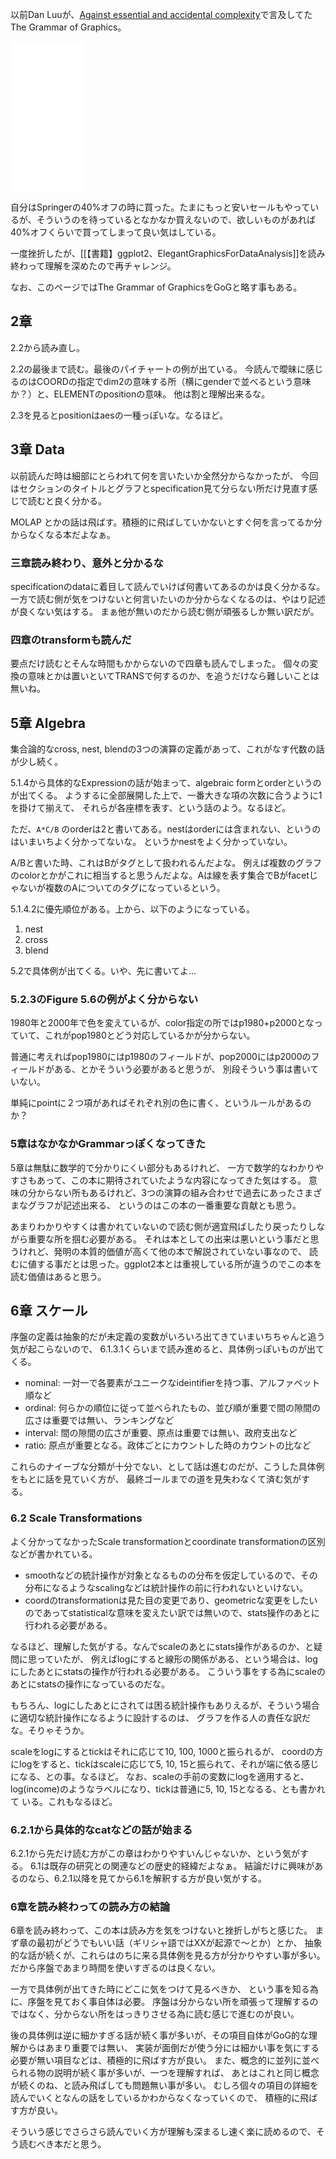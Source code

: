 以前Dan Luuが、[Against essential and accidental complexity](https://danluu.com/essential-complexity/)で言及してたThe Grammar of Graphics。

<iframe style="width:120px;height:240px;" marginwidth="0" marginheight="0" scrolling="no" frameborder="0" src="//rcm-fe.amazon-adsystem.com/e/cm?lt1=_blank&bc1=000000&IS2=1&bg1=FFFFFF&fc1=000000&lc1=0000FF&t=karino203-22&language=ja_JP&o=9&p=8&l=as4&m=amazon&f=ifr&ref=as_ss_li_til&asins=B00HWUVHXK&linkId=0e7b53a6005ea66f8e781a7f8376e0e3"></iframe>

自分はSpringerの40%オフの時に買った。たまにもっと安いセールもやっているが、そういうのを待っているとなかなか買えないので、欲しいものがあれば40%オフくらいで買ってしまって良い気はしている。

一度挫折したが、[[【書籍】ggplot2、ElegantGraphicsForDataAnalysis]]を読み終わって理解を深めたので再チャレンジ。

なお、このページではThe Grammar of GraphicsをGoGと略す事もある。

## 2章

2.2から読み直し。

2.2の最後まで読む。最後のパイチャートの例が出ている。
今読んで曖昧に感じるのはCOORDの指定でdim2の意味する所（横にgenderで並べるという意味か？）と、ELEMENTのpositionの意味。
他は割と理解出来るな。

2.3を見るとpositionはaesの一種っぽいな。なるほど。

## 3章 Data

以前読んだ時は細部にとらわれて何を言いたいか全然分からなかったが、
今回はセクションのタイトルとグラフとspecification見て分らない所だけ見直す感じで読むと良く分かる。

MOLAP とかの話は飛ばす。積極的に飛ばしていかないとすぐ何を言ってるか分からなくなる本だよなぁ。

### 三章読み終わり、意外と分かるな

specificationのdataに着目して読んでいけば何書いてあるのかは良く分かるな。
一方で読む側が気をつけないと何言いたいのか分からなくなるのは、やはり記述が良くない気はする。
まぁ他が無いのだから読む側が頑張るしか無い訳だが。

### 四章のtransformも読んだ

要点だけ読むとそんな時間もかからないので四章も読んでしまった。
個々の変換の意味とかは置いといてTRANSで何するのか、を追うだけなら難しいことは無いね。

## 5章 Algebra

集合論的なcross, nest, blendの3つの演算の定義があって、これがなす代数の話が少し続く。

5.1.4から具体的なExpressionの話が始まって、algebraic formとorderというのが出てくる。
ようするに全部展開した上で、一番大きな項の次数に合うように1を掛けて揃えて、
それらが各座標を表す、という話のよう。なるほど。

ただ、`A*C/B` のorderは2と書いてある。nestはorderには含まれない、というのはいまいちよく分かってないな。
というかnestをよく分かっていない。

A/Bと書いた時、これはBがタグとして扱われるんだよな。
例えば複数のグラフのcolorとかがこれに相当すると思うんだよな。Aは線を表す集合でBがfacetじゃないが複数のAについてのタグになっているという。

5.1.4.2に優先順位がある。上から、以下のようになっている。

1. nest
2. cross
3. blend

5.2で具体例が出てくる。いや、先に書いてよ…

### 5.2.3のFigure 5.6の例がよく分からない

1980年と2000年で色を変えているが、color指定の所ではp1980+p2000となっていて、これがpop1980とどう対応しているかが分からない。

普通に考えればpop1980にはp1980のフィールドが、pop2000にはp2000のフィールドがある、とかそういう必要があると思うが、
別段そういう事は書いていない。

単純にpointに２つ項があればそれぞれ別の色に書く、というルールがあるのか？

### 5章はなかなかGrammarっぽくなってきた

5章は無駄に数学的で分かりにくい部分もあるけれど、
一方で数学的なわかりやすさもあって、この本に期待されていたような内容になってきた気はする。
意味の分からない所もあるけれど、3つの演算の組み合わせで過去にあったさまざまなグラフが記述出来る、
というのはこの本の一番重要な貢献とも思う。

あまりわかりやすくは書かれていないので読む側が適宜飛ばしたり戻ったりしながら重要な所を掴む必要がある。
それは本としての出来は悪いという事だと思うけれど、発明の本質的価値が高くて他の本で解説されていない事なので、
読むに値する事だとは思った。ggplot2本とは重視している所が違うのでこの本を読む価値はあると思う。

## 6章 スケール

序盤の定義は抽象的だが未定義の変数がいろいろ出てきていまいちちゃんと追う気が起こらないので、
6.1.3.1くらいまで読み進めると、具体例っぽいものが出てくる。

- nominal: 一対一で各要素がユニークなideintifierを持つ事、アルファベット順など
- ordinal: 何らかの順位に従って並べられたもの、並び順が重要で間の隙間の広さは重要では無い、ランキングなど
- interval: 間の隙間の広さが重要、原点は重要では無い、政府支出など
- ratio: 原点が重要となる。政体ごとにカウントした時のカウントの比など

これらのナイーブな分類が十分でない、として話は進むのだが、こうした具体例をもとに話を見ていく方が、
最終ゴールまでの道を見失わなくて済む気がする。

### 6.2 Scale Transformations

よく分かってなかったScale transformationとcoordinate transformationの区別などが書かれている。

- smoothなどの統計操作が対象となるものの分布を仮定しているので、その分布になるようなscalingなどは統計操作の前に行われないといけない。
- coordのtransformationは見た目の変更であり、geometricな変更をしたいのであってstatisticalな意味を変えたい訳では無いので、stats操作のあとに行われる必要がある。

なるほど、理解した気がする。なんでscaleのあとにstats操作があるのか、と疑問に思っていたが、
例えばlogにすると線形の関係がある、という場合は、logにしたあとにstatsの操作が行われる必要がある。
こういう事をする為にscaleのあとにstatsの操作になっているのだな。

もちろん、logにしたあとにされては困る統計操作もありえるが、そういう場合に適切な統計操作になるように設計するのは、
グラフを作る人の責任な訳だな。そりゃそうか。

scaleをlogにするとtickはそれに応じて10, 100, 1000と振られるが、
coordの方にlogをすると、tickはscaleに応じて5, 10, 15と振られて、それが端に依る感じになる、との事。なるほど。
なお、scaleの手前の変数にlogを適用すると、log(income)のようなラベルになり、tickは普通に5, 10, 15となるる、とも書かれて いる。これもなるほど。

### 6.2.1から具体的なcatなどの話が始まる

6.2.1から先だけ読む方がこの章はわかりやすいんじゃないか、という気がする。
6.1は既存の研究との関連などの歴史的経緯だよなぁ。
結論だけに興味があるのなら、6.2.1以降を見てから6.1を解釈する方が良い気がする。

### 6章を読み終わっての読み方の結論

6章を読み終わって、この本は読み方を気をつけないと挫折しがちと感じた。
まず章の最初がどうでもいい話（ギリシャ語ではXXが起源で〜とか）とか、
抽象的な話が続くが、これらはのちに来る具体例を見る方が分かりやすい事が多い。
だから序盤であまり時間を使いすぎるのは良くない。

一方で具体例が出てきた時にどこに気をつけて見るべきか、
という事を知る為に、序盤を見ておく事自体は必要。
序盤は分からない所を頑張って理解するのではなく、分からない所をはっきりさせる為に読む感じで進むのが良い。

後の具体例は逆に細かすぎる話が続く事が多いが、その項目自体がGoG的な理解からはあまり重要では無い、
実装が面倒だが使う分には細かい事を気にする必要が無い項目などは、積極的に飛ばす方が良い。
また、概念的に並列に並べられる物の説明が続く事が多いが、一つを理解すれば、
あとはこれと同じ概念が続くのね、と読み飛ばしても問題無い事が多い。
むしろ個々の項目の詳細を読んでいくとなんの話をしているかわからなくなっていくので、
積極的に飛ばす方が良い。

そういう感じでさらさら読んでいく方が理解も深まるし速く楽に読めるので、そう読むべき本だと思う。